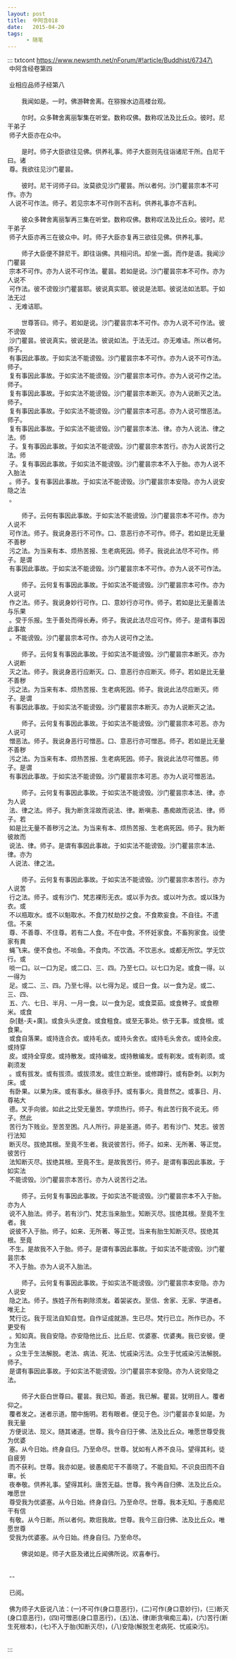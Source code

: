 ```yaml
---
layout: post
title:  中阿含018
date:   2015-04-20
tags:
      - 随笔
---
```

::: txtcont
https://www.newsmth.net/nForum/#!article/Buddhist/67347\
 \
 中阿含经卷第四\
   \
 业相应品师子经第八\
   \
 　　我闻如是。一时。佛游鞞舍离。在猕猴水边高楼台观。\
   \
 　　尔时。众多鞞舍离丽掣集在听堂。数称叹佛。数称叹法及比丘众。彼时。尼干弟子\
 师子大臣亦在众中。\
   \
 　　是时。师子大臣欲往见佛。供养礼事。师子大臣则先往诣诸尼干所。白尼干曰。诸\
 尊。我欲往见沙门瞿昙。\
   \
 　　彼时。尼干诃师子曰。汝莫欲见沙门瞿昙。所以者何。沙门瞿昙宗本不可作。亦为\
 人说不可作法。师子。若见宗本不可作则不吉利。供养礼事亦不吉利。\
   \
 　　彼众多鞞舍离丽掣再三集在听堂。数称叹佛。数称叹法及比丘众。彼时。尼干弟子\
 师子大臣亦再三在彼众中。时。师子大臣亦复再三欲往见佛。供养礼事。\
   \
 　　师子大臣便不辞尼干。即往诣佛。共相问讯。却坐一面。而作是语。我闻沙门瞿昙\
 宗本不可作。亦为人说不可作法。瞿昙。若如是说。沙门瞿昙宗本不可作。亦为人说不\
 可作法。彼不谤毁沙门瞿昙耶。彼说真实耶。彼说是法耶。彼说法如法耶。于如法无过\
 、无难诘耶。\
   \
 　　世尊答曰。师子。若如是说。沙门瞿昙宗本不可作。亦为人说不可作法。彼不谤毁\
 沙门瞿昙。彼说真实。彼说是法。彼说如法。于法无过。亦无难诘。所以者何。师子。\
 有事因此事故。于如实法不能谤毁。沙门瞿昙宗本不可作。亦为人说不可作法。师子。\
 复有事因此事故。于如实法不能谤毁。沙门瞿昙宗本可作。亦为人说可作之法。师子。\
 复有事因此事故。于如实法不能谤毁。沙门瞿昙宗本断灭。亦为人说断灭之法。师子。\
 复有事因此事故。于如实法不能谤毁。沙门瞿昙宗本可恶。亦为人说可憎恶法。师子。\
 复有事因此事故。于如实法不能谤毁。沙门瞿昙宗本法、律。亦为人说法、律之法。师\
 子。复有事因此事故。于如实法不能谤毁。沙门瞿昙宗本苦行。亦为人说苦行之法。师\
 子。复有事因此事故。于如实法不能谤毁。沙门瞿昙宗本不入于胎。亦为人说不入胎法\
 。师子。复有事因此事故。于如实法不能谤毁。沙门瞿昙宗本安隐。亦为人说安隐之法\
 。\
   \
 　　师子。云何有事因此事故。于如实法不能谤毁。沙门瞿昙宗本不可作。亦为人说不\
 可作法。师子。我说身恶行不可作。口、意恶行亦不可作。师子。若如是比无量不善秽\
 污之法。为当来有本、烦热苦报、生老病死因。师子。我说此法尽不可作。师子。是谓\
 有事因此事故。于如实法不能谤毁。沙门瞿昙宗本不可作。亦为人说不可作法。\
   \
 　　师子。云何复有事因此事故。于如实法不能谤毁。沙门瞿昙宗本可作。亦为人说可\
 作之法。师子。我说身妙行可作。口、意妙行亦可作。师子。若如是比无量善法与乐果\
 。受于乐报。生于善处而得长寿。师子。我说此法尽应可作。师子。是谓有事因此事故\
 。不能谤毁。沙门瞿昙宗本可作。亦为人说可作之法。\
   \
 　　师子。云何复有事因此事故。于如实法不能谤毁。沙门瞿昙宗本断灭。亦为人说断\
 灭之法。师子。我说身恶行应断灭。口、意恶行亦应断灭。师子。若如是比无量不善秽\
 污之法。为当来有本、烦热苦报、生老病死因。师子。我说此法尽应断灭。师子。是谓\
 有事因此事故。于如实法不能谤毁。沙门瞿昙宗本断灭。亦为人说断灭之法。\
   \
 　　师子。云何复有事因此事故。于如实法不能谤毁。沙门瞿昙宗本可恶。亦为人说可\
 憎恶法。师子。我说身恶行可憎恶。口、意恶行亦可憎恶。师子。若如是比无量不善秽\
 污之法。为当来有本、烦热苦报、生老病死因。师子。我说此法尽可憎恶。师子。是谓\
 有事因此事故。于如实法不能谤毁。沙门瞿昙宗本可恶。亦为人说可憎恶法。\
   \
 　　师子。云何复有事因此事故。于如实法不能谤毁。沙门瞿昙宗本法、律。亦为人说\
 法、律之法。师子。我为断贪淫故而说法、律。断嗔恚、愚痴故而说法、律。师子。若\
 如是比无量不善秽污之法。为当来有本、烦热苦报、生老病死因。师子。我为断彼故而\
 说法、律。师子。是谓有事因此事故。于如实法不能谤毁。沙门瞿昙宗本法、律。亦为\
 人说法、律之法。\
   \
 　　师子。云何复有事因此事故。于如实法不能谤毁。沙门瞿昙宗本苦行。亦为人说苦\
 行之法。师子。或有沙门、梵志裸形无衣。或以手为衣。或以叶为衣。或以珠为衣。或\
 不以瓶取水。或不以魁取水。不食刀杖劫抄之食。不食欺妄食。不自往。不遣信。不来\
 尊、不善尊、不住尊。若有二人食。不在中食。不怀妊家食。不畜狗家食。设使家有粪\
 蝇飞来。便不食也。不啖鱼。不食肉。不饮酒。不饮恶水。或都无所饮。学无饮行。或\
 啖一口。以一口为足。或二口、三、四。乃至七口。以七口为足。或食一得。以一得为\
 足。或二、三、四。乃至七得。以七得为足。或日一食。以一食为足。或二、三、四、\
 五、六、七日、半月、一月一食。以一食为足。或食菜茹。或食稗子。或食穄米。或食\
 杂\[麩-夫+廣\]。或食头头逻食。或食粗食。或至无事处。依于无事。或食根。或食果。\
 或食自落果。或持连合衣。或持毛衣。或持头舍衣。或持毛头舍衣。或持全皮。或持穿\
 皮。或持全穿皮。或持散发。或持编发。或持散编发。或有剃发。或有剃须。或剃须发\
 。或有拔发。或有拔须。或拔须发。或住立断坐。或修蹲行。或有卧刺。以刺为床。或\
 有卧果。以果为床。或有事水。昼夜手抒。或有事火。竟昔然之。或事日、月、尊祐大\
 德。叉手向彼。如此之比受无量苦。学烦热行。师子。有此苦行我不说无。师子。然此\
 苦行为下贱业。至苦至困。凡人所行。非是圣道。师子。若有沙门、梵志。彼苦行法知\
 断灭尽。拔绝其根。至竟不生者。我说彼苦行。师子。如来、无所著、等正觉。彼苦行\
 法知断灭尽。拔绝其根。至竟不生。是故我苦行。师子。是谓有事因此事故。于如实法\
 不能谤毁。沙门瞿昙宗本苦行。亦为人说苦行之法。\
   \
 　　师子。云何复有事因此事故。于如实法不能谤毁。沙门瞿昙宗本不入于胎。亦为人\
 说不入胎法。师子。若有沙门、梵志当来胎生。知断灭尽。拔绝其根。至竟不生者。我\
 说彼不入于胎。师子。如来、无所著、等正觉。当来有胎生知断灭尽。拔绝其根。至竟\
 不生。是故我不入于胎。师子。是谓有事因此事故。于如实法不能谤毁。沙门瞿昙宗本\
 不入于胎。亦为人说不入胎法。\
   \
 　　师子。云何复有事因此事故。于如实法不能谤毁。沙门瞿昙宗本安隐。亦为人说安\
 隐之法。师子。族姓子所有剃除须发。着袈裟衣。至信、舍家、无家、学道者。唯无上\
 梵行讫。我于现法自知自觉。自作证成就游。生已尽。梵行已立。所作已办。不更受有\
 。知如真。我自安隐。亦安隐他比丘、比丘尼、优婆塞、优婆夷。我已安彼。便为生法\
 。众生于生法解脱。老法、病法、死法、忧戚染污法。众生于忧戚染污法解脱。师子。\
 是谓有事因此事故。于如实法不能谤毁。沙门瞿昙宗本安隐。亦为人说安隐之法。\
   \
 　　师子大臣白世尊曰。瞿昙。我已知。善逝。我已解。瞿昙。犹明目人。覆者仰之。\
 覆者发之。迷者示道。闇中施明。若有眼者。便见于色。沙门瞿昙亦复如是。为我无量\
 方便说法、现义。随其诸道。世尊。我今自归于佛、法及比丘众。唯愿世尊受我为优婆\
 塞。从今日始。终身自归。乃至命尽。世尊。犹如有人养不良马。望得其利。徒自疲劳\
 而不获利。世尊。我亦如是。彼愚痴尼干不善晓了。不能自知。不识良田而不自审。长\
 夜奉敬。供养礼事。望得其利。唐苦无益。世尊。我今再自归佛、法及比丘众。唯愿世\
 尊受我为优婆塞。从今日始。终身自归。乃至命尽。世尊。我本无知。于愚痴尼干有信\
 有敬。从今日断。所以者何。欺诳我故。世尊。我今三自归佛、法及比丘众。唯愿世尊\
 受我为优婆塞。从今日始。终身自归。乃至命尽。\
   \
 　　佛说如是。师子大臣及诸比丘闻佛所说。欢喜奉行。  \
   \
   \
 \--\
    \
 已阅。\
   \
 佛为师子大臣说八法：(一)不可作(身口意恶行)，(二)可作(身口意妙行)，(三)断灭(身口意恶行)，(四)可憎恶(身口意恶行)，(五)法、律(断贪嗔痴三毒)，(六)苦行(断生死根本)，(七)不入于胎(知断灭尽)，(八)安隐(解脱生老病死、忧戚染污)。\
  \
 \
:::
